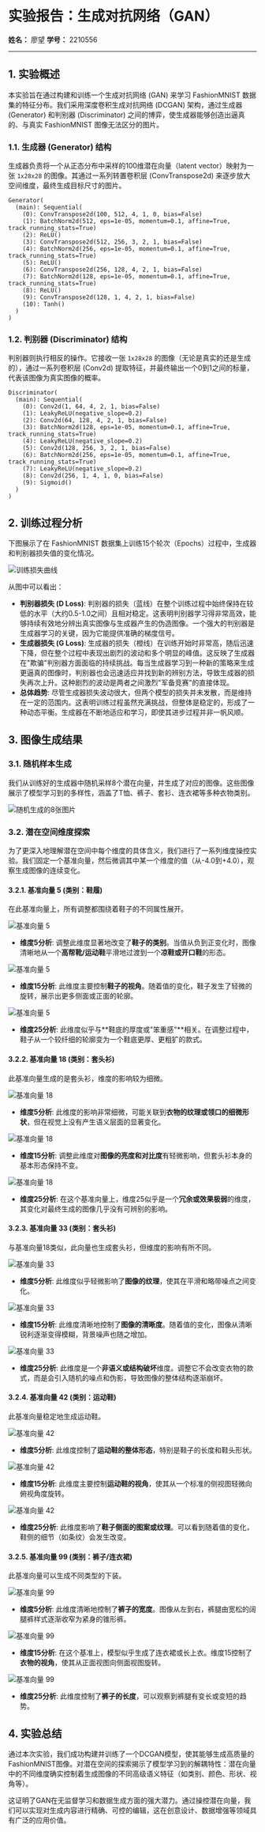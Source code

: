 # 实验报告：生成对抗网络（GAN）

**姓名：** 廖望
**学号：** 2210556

---

## 1. 实验概述

本实验旨在通过构建和训练一个生成对抗网络 (GAN) 来学习 FashionMNIST 数据集的特征分布。我们采用深度卷积生成对抗网络 (DCGAN) 架构，通过生成器 (Generator) 和判别器 (Discriminator) 之间的博弈，使生成器能够创造出逼真的、与真实 FashionMNIST 图像无法区分的图片。

### 1.1. 生成器 (Generator) 结构

生成器负责将一个从正态分布中采样的100维潜在向量（latent vector）映射为一张 `1x28x28` 的图像。其通过一系列转置卷积层 (ConvTranspose2d) 来逐步放大空间维度，最终生成目标尺寸的图片。

```
Generator(
  (main): Sequential(
    (0): ConvTranspose2d(100, 512, 4, 1, 0, bias=False)
    (1): BatchNorm2d(512, eps=1e-05, momentum=0.1, affine=True, track_running_stats=True)
    (2): ReLU()
    (3): ConvTranspose2d(512, 256, 3, 2, 1, bias=False)
    (4): BatchNorm2d(256, eps=1e-05, momentum=0.1, affine=True, track_running_stats=True)
    (5): ReLU()
    (6): ConvTranspose2d(256, 128, 4, 2, 1, bias=False)
    (7): BatchNorm2d(128, eps=1e-05, momentum=0.1, affine=True, track_running_stats=True)
    (8): ReLU()
    (9): ConvTranspose2d(128, 1, 4, 2, 1, bias=False)
    (10): Tanh()
  )
)
```

### 1.2. 判别器 (Discriminator) 结构

判别器则执行相反的操作。它接收一张 `1x28x28` 的图像（无论是真实的还是生成的），通过一系列卷积层 (Conv2d) 提取特征，并最终输出一个0到1之间的标量，代表该图像为真实图像的概率。

```
Discriminator(
  (main): Sequential(
    (0): Conv2d(1, 64, 4, 2, 1, bias=False)
    (1): LeakyReLU(negative_slope=0.2)
    (2): Conv2d(64, 128, 4, 2, 1, bias=False)
    (3): BatchNorm2d(128, eps=1e-05, momentum=0.1, affine=True, track_running_stats=True)
    (4): LeakyReLU(negative_slope=0.2)
    (5): Conv2d(128, 256, 3, 2, 1, bias=False)
    (6): BatchNorm2d(256, eps=1e-05, momentum=0.1, affine=True, track_running_stats=True)
    (7): LeakyReLU(negative_slope=0.2)
    (8): Conv2d(256, 1, 4, 1, 0, bias=False)
    (9): Sigmoid()
  )
)
```

## 2. 训练过程分析

下图展示了在 FashionMNIST 数据集上训练15个轮次（Epochs）过程中，生成器和判别器损失值的变化情况。

![训练损失曲线](../fig/gan/gan_dcgan_fashion_mnist/loss_curve.png)

从图中可以看出：
- **判别器损失 (D Loss)**: 判别器的损失（蓝线）在整个训练过程中始终保持在较低的水平（大约0.5-1.0之间）且相对稳定。这表明判别器学习得非常高效，能够持续有效地分辨出真实图像与生成器产生的伪造图像。一个强大的判别器是生成器学习的关键，因为它能提供准确的梯度信号。
- **生成器损失 (G Loss)**: 生成器的损失（橙线）在训练开始时非常高，随后迅速下降，但在整个过程中表现出剧烈的波动和多个明显的峰值。这反映了生成器在"欺骗"判别器方面面临的持续挑战。每当生成器学习到一种新的策略来生成更逼真的图像时，判别器也会迅速适应并找到新的辨别方法，导致生成器的损失再次上升。这种剧烈的波动是两者之间激烈"军备竞赛"的直接体现。
- **总体趋势**: 尽管生成器损失波动很大，但两个模型的损失并未发散，而是维持在一定的范围内。这表明训练过程虽然充满挑战，但整体是稳定的，形成了一种动态平衡。生成器在不断地适应和学习，即使其进步过程并非一帆风顺。

## 3. 图像生成结果

### 3.1. 随机样本生成

我们从训练好的生成器中随机采样8个潜在向量，并生成了对应的图像。这些图像展示了模型学习到的多样性，涵盖了T恤、裤子、套衫、连衣裙等多种衣物类别。

![随机生成的8张图片](../fig/gan/gan_dcgan_fashion_mnist/random_generation.png)

### 3.2. 潜在空间维度探索

为了更深入地理解潜在空间中每个维度的具体含义，我们进行了一系列维度操控实验。我们固定一个基准向量，然后微调其中某一个维度的值（从-4.0到+4.0），观察生成图像的连续变化。

#### 3.2.1. 基准向量 5 (类别：鞋履)
在此基准向量上，所有调整都围绕着鞋子的不同属性展开。

![基准向量 5](../fig/gan/gan_dcgan_fashion_mnist/manipulation_vec5_dim5.png)
*   **维度5分析**: 调整此维度显著地改变了**鞋子的类别**。当值从负到正变化时，图像清晰地从一个**高帮靴/运动鞋**平滑地过渡到一个**凉鞋或开口鞋**的形态。

![基准向量 5](../fig/gan/gan_dcgan_fashion_mnist/manipulation_vec5_dim15.png)
*   **维度15分析**: 此维度主要控制**鞋子的视角**。随着值的变化，鞋子发生了轻微的旋转，展示出更多侧面或正面的轮廓。

![基准向量 5](../fig/gan/gan_dcgan_fashion_mnist/manipulation_vec5_dim25.png)
*   **维度25分析**: 此维度似乎与**鞋底的厚度或"笨重感"**相关。在调整过程中，鞋子从一个较纤细的轮廓变为一个鞋底更厚、更粗犷的款式。

#### 3.2.2. 基准向量 18 (类别：套头衫)
此基准向量生成的是套头衫，维度的影响较为细微。

![基准向量 18](../fig/gan/gan_dcgan_fashion_mnist/manipulation_vec18_dim5.png)
*   **维度5分析**: 此维度的影响非常细微，可能关联到**衣物的纹理或领口的细微形状**，但在视觉上没有产生语义层面的显著变化。

![基准向量 18](../fig/gan/gan_dcgan_fashion_mnist/manipulation_vec18_dim15.png)
*   **维度15分析**: 调整此维度对**图像的亮度和对比度**有轻微影响，但套头衫本身的基本形态保持不变。

![基准向量 18](../fig/gan/gan_dcgan_fashion_mnist/manipulation_vec18_dim25.png)
*   **维度25分析**: 在这个基准向量上，维度25似乎是一个**冗余或效果极弱**的维度，其变化对最终生成的图像几乎没有可辨别的影响。

#### 3.2.3. 基准向量 33 (类别：套头衫)
与基准向量18类似，此向量也生成套头衫，但维度的影响有所不同。

![基准向量 33](../fig/gan/gan_dcgan_fashion_mnist/manipulation_vec33_dim5.png)
*   **维度5分析**: 此维度似乎轻微影响了**图像的纹理**，使其在平滑和略带噪点之间变化。

![基准向量 33](../fig/gan/gan_dcgan_fashion_mnist/manipulation_vec33_dim15.png)
*   **维度15分析**: 此维度清晰地控制了**图像的清晰度**。随着值的变化，图像从清晰锐利逐渐变得模糊，背景噪声也随之增加。

![基准向量 33](../fig/gan/gan_dcgan_fashion_mnist/manipulation_vec33_dim25.png)
*   **维度25分析**: 此维度是一个**非语义或结构破坏**维度。调整它不会改变衣物的款式，而是会引入随机的噪点和伪影，导致图像的整体结构逐渐崩坏。

#### 3.2.4. 基准向量 42 (类别：运动鞋)
此基准向量稳定地生成运动鞋。

![基准向量 42](../fig/gan/gan_dcgan_fashion_mnist/manipulation_vec42_dim5.png)
*   **维度5分析**: 此维度控制了**运动鞋的整体形态**，特别是鞋子的长度和鞋头形状。

![基准向量 42](../fig/gan/gan_dcgan_fashion_mnist/manipulation_vec42_dim15.png)
*   **维度15分析**: 此维度主要控制**运动鞋的视角**，使其从一个标准的侧视图轻微向俯视角度旋转。

![基准向量 42](../fig/gan/gan_dcgan_fashion_mnist/manipulation_vec42_dim25.png)
*   **维度25分析**: 此维度影响了**鞋子侧面的图案或纹理**。可以看到随着值的变化，鞋侧的细节（如条纹）会发生改变。

#### 3.2.5. 基准向量 99 (类别：裤子/连衣裙)
此基准向量可以生成不同类型的下装。

![基准向量 99](../fig/gan/gan_dcgan_fashion_mnist/manipulation_vec99_dim5.png)
*   **维度5分析**: 此维度清晰地控制了**裤子的宽度**。图像从左到右，裤腿由宽松的阔腿裤样式逐渐收窄为紧身的锥形裤。

![基准向量 99](../fig/gan/gan_dcgan_fashion_mnist/manipulation_vec99_dim15.png)
*   **维度15分析**: 在这个基准上，模型似乎生成了连衣裙或长上衣。维度15控制了**衣物的视角**，使其从正面视图向侧面视图旋转。

![基准向量 99](../fig/gan/gan_dcgan_fashion_mnist/manipulation_vec99_dim25.png)
*   **维度25分析**: 此维度控制了**裤子的长度**，可以观察到裤腿有变长或变短的趋势。

## 4. 实验总结

通过本次实验，我们成功构建并训练了一个DCGAN模型，使其能够生成高质量的FashionMNIST图像。对潜在空间的探索揭示了模型学习到的解耦特性：潜在向量中的不同维度确实控制着生成图像的不同高级语义特征（如类别、颜色、形状、视角等）。

这证明了GAN在无监督学习和数据生成方面的强大潜力。通过操控潜在向量，我们可以实现对生成内容进行精确、可控的编辑，这在创意设计、数据增强等领域具有广泛的应用价值。
